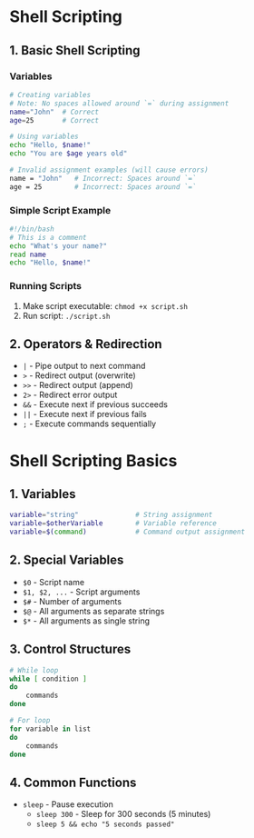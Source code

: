 # Shell Scripting

## 1. Basic Shell Scripting

### Variables

```bash
# Creating variables
# Note: No spaces allowed around `=` during assignment
name="John"  # Correct
age=25       # Correct

# Using variables
echo "Hello, $name!"
echo "You are $age years old"

# Invalid assignment examples (will cause errors)
name = "John"   # Incorrect: Spaces around `=`
age = 25        # Incorrect: Spaces around `=`
```

### Simple Script Example

```bash
#!/bin/bash
# This is a comment
echo "What's your name?"
read name
echo "Hello, $name!"
```

### Running Scripts

1. Make script executable: `chmod +x script.sh`
2. Run script: `./script.sh`

## 2. Operators & Redirection

- `|` - Pipe output to next command
- `>` - Redirect output (overwrite)
- `>>` - Redirect output (append)
- `2>` - Redirect error output
- `&&` - Execute next if previous succeeds
- `||` - Execute next if previous fails
- `;` - Execute commands sequentially

# Shell Scripting Basics

## 1. Variables

```bash
variable="string"              # String assignment
variable=$otherVariable        # Variable reference
variable=$(command)            # Command output assignment
```

## 2. Special Variables

- `$0` - Script name
- `$1, $2, ...` - Script arguments
- `$#` - Number of arguments
- `$@` - All arguments as separate strings
- `$*` - All arguments as single string

## 3. Control Structures

```bash
# While loop
while [ condition ]
do
    commands
done

# For loop
for variable in list
do
    commands
done
```

## 4. Common Functions

- `sleep` - Pause execution
  - `sleep 300` - Sleep for 300 seconds (5 minutes)
  - `sleep 5 && echo "5 seconds passed"`
